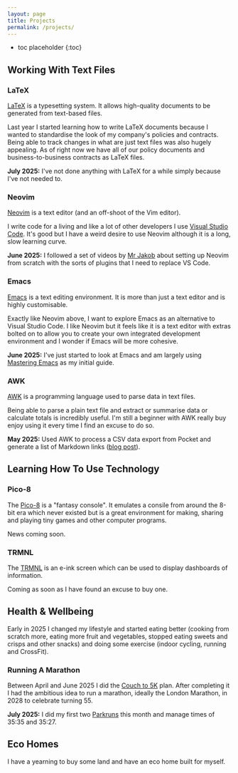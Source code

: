 ```yaml
---
layout: page
title: Projects
permalink: /projects/
---
```


* toc placeholder
{:toc}

## Working With Text Files

### LaTeX

[LaTeX](https://www.latex-project.org/) is a typesetting system. It allows high-quality documents to be generated from text-based files.

Last year I started learning how to write LaTeX documents because I wanted to standardise the look of my company's policies and contracts. Being able to track changes in what are just text files was also hugely appealing. As of right now we have all of our policy documents and business-to-business contracts as LaTeX files.

**July 2025:** I've not done anything with LaTeX for a while simply because I've not needed to.

### Neovim

[Neovim](https://neovim.io/) is a text editor (and an off-shoot of the Vim editor).

I write code for a living and like a lot of other developers I use [Visual Studio Code](https://en.wikipedia.org/wiki/Visual_Studio_Code). It's good but I have a weird desire to use Neovim although it is a long, slow learning curve.

**June 2025:** I followed a set of videos by [Mr Jakob](https://www.youtube.com/watch?v=g1gyYttzxcI&list=PLy68GuC77sURrnMNi2XR1h58m674KOvLG) about setting up Neovim from scratch with the sorts of plugins that I need to replace VS Code. 

### Emacs

[Emacs](https://www.gnu.org/software/emacs/) is a text editing environment. It is more than just a text editor and is highly customisable.

Exactly like Neovim above, I want to explore Emacs as an alternative to Visual Studio Code. I like Neovim but it feels like it is a text editor with extras bolted on to allow you to create your own integrated development environment and I wonder if Emacs will be more cohesive.

**June 2025:** I've just started to look at Emacs and am largely using [Mastering Emacs](https://www.masteringemacs.org/) as my initial guide.

### AWK

[AWK](https://www.gnu.org/software/gawk/) is a programming language used to parse data in text files.

Being able to parse a plain text file and extract or summarise data or calculate totals is incredibly useful. I'm still a beginner with AWK really buy enjoy using it every time I find an excuse to do so.

**May 2025:** Used AWK to process a CSV data export from Pocket and generate a list of Markdown links ([blog post](https://blog.sgawolf.com/post/2025-05-22-pocket-parser)).

## Learning How To Use Technology

### Pico-8

The [Pico-8](https://www.lexaloffle.com/pico-8.php) is a "fantasy console". It emulates a consile from around the 8-bit era which never existed but is a great environment for making, sharing and playing tiny games and other computer programs.

News coming soon.

### TRMNL

The [TRMNL](https://usetrmnl.com/) is an e-ink screen which can be used to display dashboards of information.

Coming as soon as I have found an excuse to buy one.

## Health & Wellbeing

Early in 2025 I changed my lifestyle and started eating better (cooking from scratch more, eating more fruit and vegetables, stopped eating sweets and crisps and other snacks) and doing some exercise (indoor cycling, running and CrossFit).

### Running A Marathon

Between April and June 2025 I did the [Couch to 5K](https://en.wikipedia.org/wiki/Couch_to_5K) plan. After completing it I had the ambitious idea to run a marathon, ideally the London Marathon, in 2028 to celebrate turning 55.

**July 2025:** I did my first two [Parkruns](https://www.parkrun.org.uk/) this month and manage times of 35:35 and 35:27.

## Eco Homes

I have a yearning to buy some land and have an eco home built for myself.


